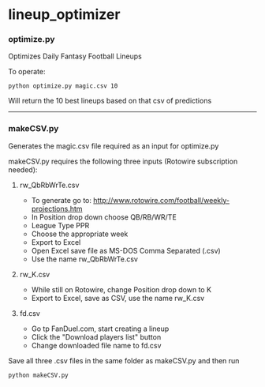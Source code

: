 lineup_optimizer
================

### optimize.py

Optimizes Daily Fantasy Football Lineups

To operate:

```python optimize.py magic.csv 10```

Will return the 10 best lineups based on that csv of predictions

* * *

### makeCSV.py

Generates the magic.csv file required as an input for optimize.py

makeCSV.py requires the following three inputs (Rotowire subscription needed):

1. rw_QbRbWrTe.csv

   - To generate go to: http://www.rotowire.com/football/weekly-projections.htm
   - In Position drop down choose QB/RB/WR/TE
   - League Type PPR
   - Choose the appropriate week
   - Export to Excel
   - Open Excel save file as MS-DOS Comma Separated (.csv)
   - Use the name rw_QbRbWrTe.csv

1. rw_K.csv

   - While still on Rotowire, change Position drop down to K
   - Export to Excel, save as CSV, use the name rw_K.csv

1. fd.csv

   - Go tp FanDuel.com, start creating a lineup
   - Click the "Download players list" button
   - Change downloaded file name to fd.csv

Save all three .csv files in the same folder as makeCSV.py and then run

```python makeCSV.py```
